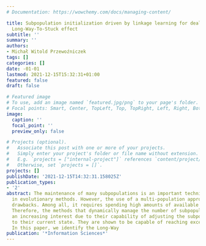 ```yaml
---
# Documentation: https://wowchemy.com/docs/managing-content/

title: Subpopulation initialization driven by linkage learning for dealing with the
  Long-Way-To-Stuck effect
subtitle: ''
summary: ''
authors:
- Michał Witold Przewoźniczek
tags: []
categories: []
date: -01-01
lastmod: 2021-12-15T15:32:31+01:00
featured: false
draft: false

# Featured image
# To use, add an image named `featured.jpg/png` to your page's folder.
# Focal points: Smart, Center, TopLeft, Top, TopRight, Left, Right, BottomLeft, Bottom, BottomRight.
image:
  caption: ''
  focal_point: ''
  preview_only: false

# Projects (optional).
#   Associate this post with one or more of your projects.
#   Simply enter your project's folder or file name without extension.
#   E.g. `projects = ["internal-project"]` references `content/project/deep-learning/index.md`.
#   Otherwise, set `projects = []`.
projects: []
publishDate: '2021-12-15T14:32:31.158025Z'
publication_types:
- '2'
abstract: The maintenance of many subpopulations is an important technique employed
  in evolutionary methods. However, the use of a multi-population approach has its
  drawbacks. Among all, it requires spending high amounts of available resources.
  Therefore, the methods that dynamically manage the number of subpopulations gain
  an increasing interest due to their capability of adjusting the subpopulation number
  to their current state. They are shown to be capable of reaching excellent results.
  In this paper, we identify the Long-Way
publication: '*Information Sciences*'
---
```

